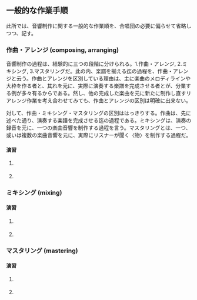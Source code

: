 <h2>一般的な作業手順</h2>
<p>此所では、音響制作に関する一般的な作業順を、合唱団の必要に偏らせて省略しつつ、記す。</p>

<section>
  <h3>作曲・アレンジ (composing, arranging)</h3>
  <p>音響制作の過程は、経験的に三つの段階に分けられる。1.作曲・アレンジ, 2.ミキシング, 3.マスタリングだ。此の内、楽譜を揃える迄の過程を、作曲・アレンジと云う。作曲とアレンジを区別している理由は、主に楽曲のメロディラインや大枠を作る者と、其れを元に、実際に演奏する楽譜を完成させる者とが、分業する例が多々有るからである。然し、他の完成した楽曲を元に新たに制作し直すリアレンジ作業を考え合わせてみても、作曲とアレンジの区別は明確に出来ない。</p>
  <p>対して、作曲・ミキシング・マスタリングの区別ははっきりする。作曲は、先に述べた通り、演奏する楽譜を完成させる迄の過程である。ミキシングは、演奏の録音を元に、一つの楽曲音響を制作する過程を言う。マスタリングとは、一つ、或いは複数の楽曲音響を元に、実際にリスナーが聞く〈物〉を制作する過程だ。</p>
  
  <h4 class="practice">演習</h4>
  <ol>
    <li><p></p></li>
    <li><p></p></li>
  </ol>
</section>

<section>
  <h3>ミキシング (mixing)</h3>
  <p></p>
  
  <h4 class="practice">演習</h4>
  <ol>
    <li><p></p></li>
    <li><p></p></li>
  </ol>
</section>

<section>
  <h3>マスタリング (mastering)</h3>
  <p></p>
  
  <h4 class="practice">演習</h4>
  <ol>
    <li><p></p></li>
    <li><p></p></li>
  </ol>
</section>